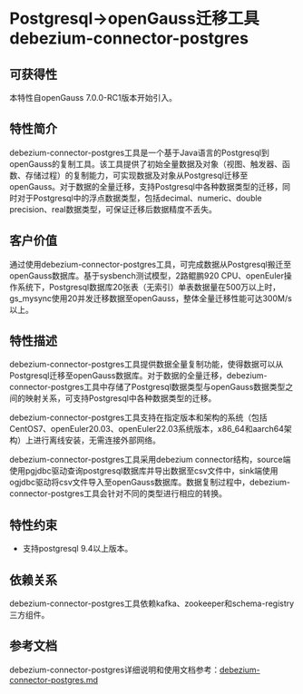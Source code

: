 ﻿# Postgresql-\>openGauss迁移工具debezium-connector-postgres

## 可获得性<a name="section56086982"></a>

本特性自openGauss 7.0.0-RC1版本开始引入。

## 特性简介<a name="section35020791"></a>

debezium-connector-postgres工具是一个基于Java语言的Postgresql到openGauss的复制工具。该工具提供了初始全量数据及对象（视图、触发器、函数、存储过程）的复制能力，可实现数据及对象从Postgresql迁移至openGauss。对于数据的全量迁移，支持Postgresql中各种数据类型的迁移，同时对于Postgresql中的浮点数据类型，包括decimal、numeric、double precision、real数据类型，可保证迁移后数据精度不丢失。

## 客户价值<a name="section46751668"></a>

通过使用debezium-connector-postgres工具，可完成数据从Postgresql搬迁至openGauss数据库。基于sysbench测试模型，2路鲲鹏920 CPU、openEuler操作系统下，Postgresql数据库20张表（无索引）单表数据量在500万以上时，gs_mysync使用20并发迁移数据至openGauss，整体全量迁移性能可达300M/s以上。

## 特性描述<a name="section18111828"></a>

debezium-connector-postgres工具提供数据全量复制功能，使得数据可以从Postgresql迁移至openGauss数据库。对于数据的全量迁移，debezium-connector-postgres工具中存储了Postgresql数据类型与openGauss数据类型之间的映射关系，可支持Postgresql中各种数据类型的迁移。

debezium-connector-postgres工具支持在指定版本和架构的系统（包括CentOS7、openEuler20.03、openEuler22.03系统版本，x86_64和aarch64架构）上进行离线安装，无需连接外部网络。

debezium-connector-postgres工具采用debezium connector结构，source端使用pgjdbc驱动查询postgresql数据库并导出数据至csv文件中，sink端使用ogjdbc驱动将csv文件导入至openGauss数据库。数据复制过程中，debezium-connector-postgres工具会针对不同的类型进行相应的转换。


## 特性约束<a name="section06531946143616"></a>

-   支持postgresql 9.4以上版本。

## 依赖关系<a name="section57771982"></a>

debezium-connector-postgres工具依赖kafka、zookeeper和schema-registry三方组件。

## 参考文档<a name="section57771982"></a>

debezium-connector-postgres详细说明和使用文档参考：<a href="https://gitee.com/opengauss/debezium/blob/master/README.md#debezium-postgres-connector ">debezium-connector-postgres.md</a>


